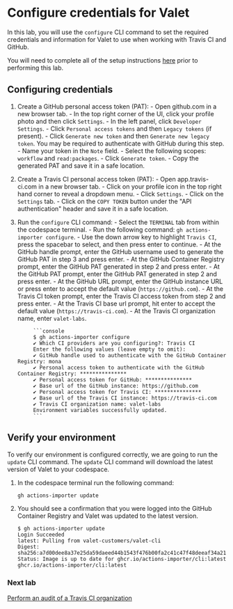 # Configure credentials for Valet

In this lab, you will use the `configure` CLI command to set the required credentials and information for Valet to use when working with Travis CI and GitHub.

You will need to complete all of the setup instructions [here](./readme.md#configure-your-codespace) prior to performing this lab.

## Configuring credentials

1. Create a GitHub personal access token (PAT):
        - Open github.com in a new browser tab.
        - In the top right corner of the UI, click your profile photo and then click `Settings`.
        - In the left panel, click `Developer Settings`.
        - Click `Personal access tokens` and then `Legacy tokens` (if present).
        - Click `Generate new token` and then `Generate new legacy token`. You may be required to authenticate with GitHub during this step.
        - Name your token in the `Note` field.
        - Select the following scopes: `workflow` and `read:packages`.
        - Click `Generate token`.
        - Copy the generated PAT and save it in a safe location.

3. Create a Travis CI personal access token (PAT):
        - Open app.travis-ci.com in a new browser tab.
        - Click on your profile icon in the top right hand corner to reveal a dropdown menu.
        - Click `Settings`.
        - Click on the `Settings` tab.
        - Click on the `COPY TOKEN` button under the "API authentication" header and save it in a safe location.

2. Run the `configure` CLI command:
        - Select the `TERMINAL` tab from within the codespace terminal.
        - Run the following command: `gh actions-importer configure`.
        - Use the down arrow key to highlight `Travis CI`, press the spacebar to select, and then press enter to continue.
        - At the GitHub handle prompt, enter the GitHub username used to generate the GitHub PAT in step 3 and press enter.
        - At the GitHub Container Registry prompt, enter the GitHub PAT generated in step 2 and press enter.
        - At the GitHub PAT prompt, enter the GitHub PAT generated in step 2 and press enter.
        - At the GitHub URL prompt, enter the GitHub instance URL or press enter to accept the default value (`https://github.com`).
        - At the Travis CI token prompt, enter the Travis CI access token from step 2 and press enter.
        - At the Travis CI base url prompt, hit enter to accept the default value (`https://travis-ci.com`).
        - At the Travis CI organization name, enter `valet-labs`.

            ```console
            $ gh actions-importer configure
            ✔ Which CI providers are you configuring?: Travis CI
            Enter the following values (leave empty to omit):
            ✔ GitHub handle used to authenticate with the GitHub Container Registry: mona
            ✔ Personal access token to authenticate with the GitHub Container Registry: ***************
            ✔ Personal access token for GitHub: ***************
            ✔ Base url of the GitHub instance: https://github.com
            ✔ Personal access token for Travis CI: ***************
            ✔ Base url of the Travis CI instance: https://travis-ci.com
            ✔ Travis CI organization name: valet-labs
            Environment variables successfully updated.
            ```

## Verify your environment

To verify our environment is configured correctly, we are going to run the `update` CLI command. The `update` CLI command will download the latest version of Valet to your codespace.

1. In the codespace terminal run the following command:

   ```bash
   gh actions-importer update
   ```

2. You should see a confirmation that you were logged into the GitHub Container Registry and Valet was updated to the latest version.

   ```console
   $ gh actions-importer update
   Login Succeeded
   latest: Pulling from valet-customers/valet-cli
   Digest: sha256:a7d00dee8a37e25da59daeed44b1543f476b00fa2c41c47f48deeaf34a215bbb
   Status: Image is up to date for ghcr.io/actions-importer/cli:latest
   ghcr.io/actions-importer/cli:latest
   ```

### Next lab

[Perform an audit of a Travis CI organization](./2-audit.md)
